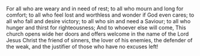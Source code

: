For all who are weary and in need of rest;
to all who mourn and long for comfort;
to all who feel lost and worthless and wonder if God even cares;
to all who fall and desire victory;
to all who sin and need a Saviour;
to all who hunger and thirst for righteousness;
And to whoever else will come,
This church opens wide her doors 
and offers welcome in the name of the Lord Jesus Christ 
the friend of sinners, 
the lover of his enemies, 
the defender of the weak, 
and the justifier of those who have no excuses left!